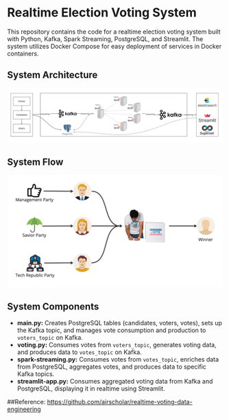 # Realtime Election Voting System

This repository contains the code for a realtime election voting system built with Python, Kafka, Spark Streaming, PostgreSQL, and Streamlit. The system utilizes Docker Compose for easy deployment of services in Docker containers.

## System Architecture
![System Architecture](system_architecture.jpg)

## System Flow
![System Flow](system_flow.jpg)

## System Components
- **main.py:** Creates PostgreSQL tables (candidates, voters, votes), sets up the Kafka topic, and manages vote consumption and production to `voters_topic` on Kafka.
- **voting.py:** Consumes votes from `voters_topic`, generates voting data, and produces data to `votes_topic` on Kafka.
- **spark-streaming.py:** Consumes votes from `votes_topic`, enriches data from PostgreSQL, aggregates votes, and produces data to specific Kafka topics.
- **streamlit-app.py:** Consumes aggregated voting data from Kafka and PostgreSQL, displaying it in realtime using Streamlit.

##Reference:
https://github.com/airscholar/realtime-voting-data-engineering
